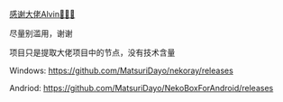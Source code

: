 [感谢大佬Alvin🥳🥳🥳](https://github.com/Alvin9999)

尽量别滥用，谢谢

项目只是提取大佬项目中的节点，没有技术含量

Windows: https://github.com/MatsuriDayo/nekoray/releases

Andriod: https://github.com/MatsuriDayo/NekoBoxForAndroid/releases
